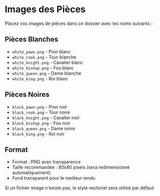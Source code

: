 # Images des Pièces

Placez vos images de pièces dans ce dossier avec les noms suivants :

## Pièces Blanches
- `white_pawn.png` - Pion blanc
- `white_rook.png` - Tour blanche  
- `white_knight.png` - Cavalier blanc
- `white_bishop.png` - Fou blanc
- `white_queen.png` - Dame blanche
- `white_king.png` - Roi blanc

## Pièces Noires
- `black_pawn.png` - Pion noir
- `black_rook.png` - Tour noire
- `black_knight.png` - Cavalier noir
- `black_bishop.png` - Fou noir
- `black_queen.png` - Dame noire
- `black_king.png` - Roi noir

## Format
- Format : PNG avec transparence
- Taille recommandée : 80x80 pixels (sera redimensionné automatiquement)
- Fond transparent pour le meilleur rendu

Si un fichier image n'existe pas, le style vectoriel sera utilisé par défaut.
